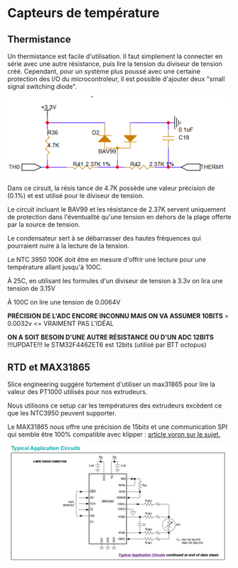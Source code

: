 # Capteurs de température

## Thermistance

Un thermistance est facile d'utilisation. Il faut simplement la connecter en série avec une autre résistance, puis lire la tension du diviseur de tension créé. Cependant, pour un système plus poussé avec une certaine protection des I/O du microcontroleur, il est possible d'ajouter deux "small signal switching diode".

![Lecyture d'une thermistance](images/thermistances.PNG)

Dans ce cirsuit, la résis tance de 4.7K possède une valeur précision de (0.1%) et est utilisé pour le diviseur de tension.

Le circuit incluant le BAV99 et les résistance de 2.37K servent uniquement de protection dans l'éventualité qu'une tension en dehors de la plage offerte par la source de tension.

Le condensateur sert à se débarrasser des hautes fréquences qui pourraient nuire à la lecture de la tension.

Le NTC 3950 100K doit être en mesure d'offrir une lecture pour une température allant jusqu'à 100C.

À 25C, en utilisant les formules d'un diviseur de tension à 3.3v on lira une tension de 3.15V

À 100C on lire une tension de 0.0064V

**PRÉCISION DE L'ADC ENCORE INCONNU MAIS ON VA ASSUMER 10BITS** = 0.0032v <= VRAIMENT PAS L'IDÉAL

**ON A SOIT BESOIN D'UNE AUTRE RÉSISTANCE OU D'UN ADC 12BITS** !!!UPDATE!!! le STM32F446ZET6 est 12bits (utilisé par BTT octopus)

## RTD et MAX31865

Slice engineering suggère fortement d'utiliser un max31865 pour lire la valeur des PT1000 utilisés pour nos extrudeurs.

Nous utilisons ce setup car les températures des extrudeurs excèdent ce que les NTC3950 peuvent supporter.

Le MAX31865 nous offre une précision de 15bits et une communication SPI qui semble être 100% compatible avec klipper : [article voron sur le sujet.](https://docs.vorondesign.com/community/electronics/xbst_/PT100.html)

![MAX31865](images/max31865.PNG)


